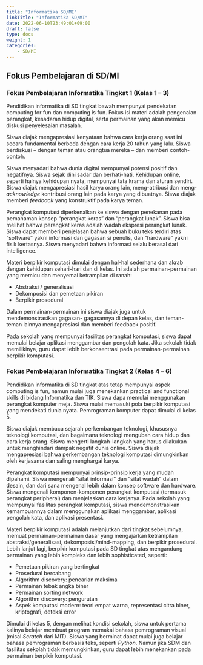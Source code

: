 ```yaml
---
title: "Informatika SD/MI"
linkTitle: "Informatika SD/MI"
date: 2022-06-10T23:49:01+09:00
draft: false
type: docs
weight: 1
categories:
    - SD/MI
---
```


## Fokus Pembelajaran di SD/MI
### Fokus Pembelajaran Informatika Tingkat 1 (Kelas 1 – 3)

Pendidikan informatika di SD tingkat bawah mempunyai pendekatan computing for fun dan computing is fun. Fokus isi materi adalah pengenalan perangkat, kesadaran hidup digital, serta permainan yang akan memicu diskusi penyelesaian masalah.

Siswa diajak mengapresiasi kenyataan bahwa cara kerja orang saat ini secara fundamental berbeda dengan cara kerja 20 tahun yang lalu. Siswa berdiskusi – dengan teman atau orangtua mereka – dan memberi contoh-contoh.

Siswa menyadari bahwa dunia digital mempunyai potensi positif dan negatifnya. Siswa sejak dini sadar dan berhati-hati. Kehidupan online, seperti halnya kehidupan nyata, mempunyai tata krama dan aturan sendiri. Siswa diajak mengapresiasi hasil karya orang lain, meng-atribusi dan meng-*acknowledge* kontribusi orang lain pada karya yang dibuatnya. Siswa diajak memberi *feedback* yang konstruktif pada karya teman.

Perangkat komputasi diperkenalkan ke siswa dengan penekanan pada pemahaman konsep “perangkat keras” dan “perangkat lunak”. Siswa bisa melihat bahwa perangkat keras adalah wadah ekspresi perangkat lunak. Siswa dapat memberi penjelasan bahwa sebuah buku teks terdiri atas “software” yakni informasi dan gagasan si penulis, dan “hardware” yakni fisik kertasnya. Siswa menyadari bahwa informasi selalu berasal dari intelligence.

Materi berpikir komputasi dimulai dengan hal-hal sederhana dan akrab dengan kehidupan sehari-hari dan di kelas. Ini adalah permainan-permainan yang memicu dan menyemai ketrampilan di ranah:
- Abstraksi / generalisasi
- Dekomposisi dan pemetaan pikiran
- Berpikir prosedural

Dalam permainan-permainan ini siswa diajak juga untuk mendemonstrasikan gagasan- gagasannya di depan kelas, dan teman-teman lainnya mengapresiasi dan memberi feedback positif.

Pada sekolah yang mempunyai fasilitas perangkat komputasi, siswa dapat memulai belajar aplikasi menggambar dan pengolah kata. Jika sekolah tidak memilikinya, guru dapat lebih berkonsentrasi pada permainan-permainan berpikir komputasi.

### Fokus Pembelajaran Informatika Tingkat 2 (Kelas 4 – 6)

Pendidikan informatika di SD tingkat atas tetap mempunyai aspek computing is fun, namun mulai juga menekankan practical and functional skills di bidang Informatika dan TIK. Siswa dapa memulai menggunakan perangkat komputer meja. Siswa mulai memasuki pola berpikir komputasi yang mendekati dunia nyata. Pemrograman komputer dapat dimulai di kelas 5.

Siswa diajak membaca sejarah perkembangan teknologi, khususnya teknologi komputasi, dan bagaimana teknologi mengubah cara hidup dan cara kerja orang. Siswa mengerti langkah-langkah yang harus dilakukan untuk menghindari dampak negatif dunia online. Siswa diajak mengapresiasi bahwa perkembangan teknologi komputasi dimungkinkan oleh kerjasama dan saling menghargai karya.

Perangkat komputasi mempunyai prinsip-prinsip kerja yang mudah dipahami. Siswa mengenali “sifat informasi” dan “sifat wadah” dalam desain, dan dari sana mengenal lebih dalam konsep software dan hardware. Siswa mengenali komponen-komponen perangkat komputasi (termasuk perangkat peripheral) dan menjelaskan cara kerjanya. Pada sekolah yang mempunyai fasilitas perangkat komputasi, siswa mendemonstrasikan kemampuannya dalam menggunakan aplikasi menggambar, aplikasi pengolah kata, dan aplikasi presentasi.

Materi berpikir komputasi adalah melanjutkan dari tingkat sebelumnya, memuat permainan-permainan dasar yang mengajarkan ketrampilan abstraksi/generalisasi, dekomposisi/mind-mapping, dan berpikir prosedural. Lebih lanjut lagi, berpikir komputasi pada SD tingkat atas mengandung permainan yang lebih kompleks dan lebih sophisticated, seperti:
- Pemetaan pikiran yang bertingkat
- Prosedural bercabang
- Algorithm discovery: pencarian maksima
- Permainan tebak angka biner
- Permainan sorting network
- Algorithm discovery: pengurutan
- Aspek komputasi modern: teori empat warna, representasi citra biner, kriptografi, deteksi error

Dimulai di kelas 5, dengan melihat kondisi sekolah, siswa untuk pertama kalinya belajar membuat program memakai bahasa pemrograman visual (misal *Scratch* dari MIT). Siswa yang berminat dapat mulai juga belajar bahasa pemrograman berbasis teks, seperti *Python*. Namun jika SDM dan fasilitas sekolah tidak memungkinkan, guru dapat lebih menekankan pada permainan berpikir komputasi.
